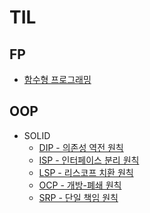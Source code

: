 # TIL

## FP
  - [함수형 프로그래밍]()
## OOP

- SOLID
  - [DIP - 의존성 역전 원칙](https://github.com/hwibaski/TIL/blob/main/OOP/SOLID/DIP.md)
  - [ISP - 인터페이스 분리 원칙](https://github.com/hwibaski/TIL/blob/main/OOP/SOLID/ISP.md)
  - [LSP - 리스코프 치환 원칙](https://github.com/hwibaski/TIL/blob/main/OOP/SOLID/LSP.md)
  - [OCP - 개방-폐쇄 원칙](https://github.com/hwibaski/TIL/blob/main/OOP/SOLID/OCP.md)
  - [SRP - 단일 책임 원칙](https://github.com/hwibaski/TIL/blob/main/OOP/SOLID/SRP.md)
